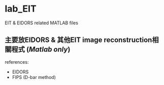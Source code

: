 # lab_EIT
EIT &amp; EIDORS related MATLAB files

## 主要放EIDORS & 其他EIT image reconstruction相關程式 (*Matlab only*)

references:
- EIDORS
- FIPS (D-bar method)
